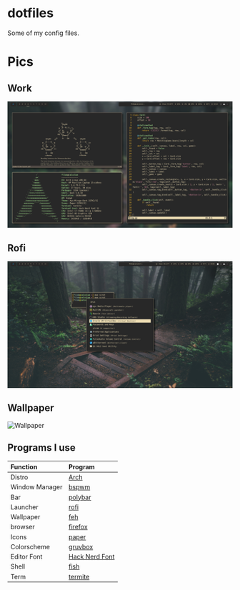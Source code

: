 # dotfiles
Some of my config files. 

# Pics

## Work

![Alt text](/pics/scrots/11-26_setup.png?raw=true)

## Rofi

![Alt text](/pics/scrots/11-28_rofi.png?raw=true)

## Wallpaper

![Wallpaper](https://i.imgur.com/wQIgQr3.jpeg)

## Programs I use

| Function | Program |
| :--- | :--- |
| Distro | [Arch](http://www.archlinux.org/) |
| Window Manager | [bspwm](http://github.com/baskerville/bspwm) |
| Bar | [polybar](https://github.com/polybar/polybar) |
| Launcher | [rofi](http://github.com/davatorium/rofi) |
| Wallpaper | [feh](https://github.com/derf/feh) |
| browser | [firefox](http://firefox.com) |
| Icons | [paper](http://snwh.org/paper) |
| Colorscheme | [gruvbox](https://github.com/morhetz/gruvbox) |
| Editor Font | [Hack Nerd Font](http://github.com/ryanoasis/nerd-fonts) |
| Shell | [fish](http://fishshell.com) |
| Term | [termite](http://github.com/thestinger/termite) |

